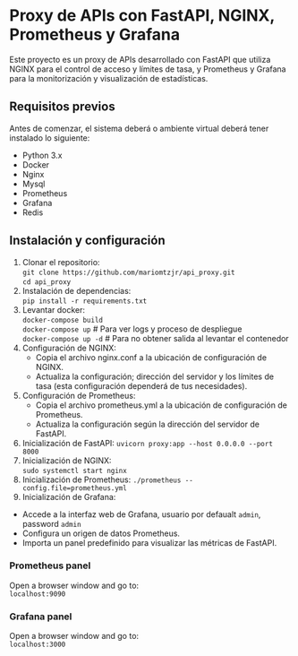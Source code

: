 # Proxy de APIs con FastAPI, NGINX, Prometheus y Grafana
Este proyecto es un proxy de APIs desarrollado con FastAPI que utiliza NGINX para el control de acceso y límites de tasa, y Prometheus y Grafana para la monitorización y visualización de estadísticas.

## Requisitos previos
Antes de comenzar, el sistema deberá o ambiente virtual deberá tener instalado lo siguiente:

- Python 3.x
- Docker
- Nginx
- Mysql
- Prometheus
- Grafana
- Redis

## Instalación y configuración
1. Clonar el repositorio:  
   `git clone https://github.com/mariomtzjr/api_proxy.git`  
   `cd api_proxy`  
2. Instalación de dependencias:  
   `pip install -r requirements.txt`
3. Levantar docker:  
   `docker-compose build`  
   `docker-compose up` # Para ver logs y proceso de despliegue  
   `docker-compose up -d` # Para no obtener salida al levantar el contenedor 
4. Configuración de NGINX:
   - Copia el archivo nginx.conf a la ubicación de configuración de NGINX.
   - Actualiza la configuración; dirección del servidor y los límites de tasa (esta configuración dependerá de tus necesidades).
5. Configuración de Prometheus:  
   - Copia el archivo prometheus.yml a la ubicación de configuración de Prometheus.
   - Actualiza la configuración según la dirección del servidor de FastAPI.
6. Inicialización de  FastAPI:
   `uvicorn proxy:app --host 0.0.0.0 --port 8000`
7. Inicialización de NGINX:  
   `sudo systemctl start nginx`
8. Inicialización de Prometheus:
   `./prometheus --config.file=prometheus.yml`
9.  Inicialización de Grafana:
   - Accede a la interfaz web de Grafana, usuario por defaualt `admin`, password `admin`
   - Configura un origen de datos Prometheus.
   - Importa un panel predefinido para visualizar las métricas de FastAPI.

### Prometheus panel
Open a browser window and go to:  
`localhost:9090`

### Grafana panel
Open a browser window and go to:  
`localhost:3000`  